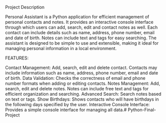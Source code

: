 Project Description

Personal Assistant is a Python application for efficient management of personal contacts and notes. It provides an interactive console interface through which users can add, search, edit and contact notes as well. Each contact can include details such as name, address, phone number, email and date of birth. Notes can include text and tags for easy searching. The assistant is designed to be simple to use and extensible, making it ideal for managing personal information in a local environment.

FEATURES:

Contact Management: Add, search, edit and delete contact. Contacts may include information such as name, address, phone number, email and date of birth. Data Validation: Checks the correctness of email and phone number formats when adding or editing contacts. Notes Management: Add, search, edit and delete notes. Notes can include free text and tags for efficient organization and searching. Advanced Search: Search notes based on text or tags. Show Birthdays: Shows contacts who will have birthdays in the following days specified by the user. Interactive Console Interface: Provides a simple console interface for managing all data.# Python-Final-Project
